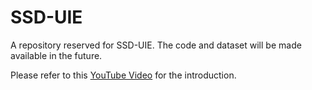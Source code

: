 # SSD-UIE
A repository reserved for SSD-UIE. The code and dataset will be made available in the future.

Please refer to this [YouTube Video](https://youtu.be/1iGH_sRYouI) for the introduction.
